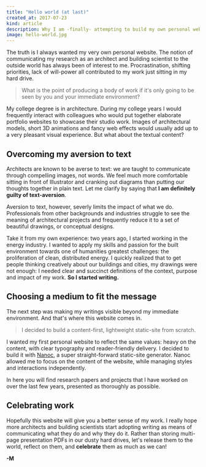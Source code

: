 ```yaml
---
title: "Hello world (at last)"
created_at: 2017-07-23
kind: article
description: Why I am -finally- attempting to build my own personal website
image: hello-world.jpg
---
```


The truth is I always wanted my very own personal website. The notion of communicating my research as an architect and building scientist to the outside world has always been of interest to me. Procrastination, shifting priorities, lack of will-power all contributed to my work just sitting in my hard drive.

> What is the point of producing a body of work if it's only going to be seen by you and your immediate environment?

My college degree is in architecture. During my college years I would frequently interact with colleagues who would put together elaborate portfolio websites to showcase their studio work. Images of architectural models, short 3D animations and fancy web effects would usually add up to a very pleasant visual experience. But what about the textual content?

## Overcoming my aversion to text

Architects are known to be averse to text: we are taught to communicate through compelling images, not words. We feel much more comfortable sitting in front of Illustrator and cranking out diagrams than putting our thoughts together in plain text. Let me clarify by saying that **I am definitely guilty of text-aversion**.

Aversion to text, however, severly limits the impact of what we do. Professionals from other backgrounds and industries struggle to see the meaning of architectural projects and frequently reduce it to a set of beautiful drawings, or conceptual designs.

Take it from my own experience: two years ago, I started working in the energy industry. I wanted to apply my skills and passion for the built environment towards one of humanities greatest challenges: the proliferation of clean, distributed energy. I quickly realized that to get people thinking creatively about our buildings and cities, my drawings were not enough: I needed clear and succinct definitions of the context, purpose and impact of my work. **So I started writing.**

## Choosing a medium to fit the message

The next step was making my writings visible beyond my immediate environment. And that's where this website comes in.

> I decided to build a content-first, lightweight static-site from scratch.

I wanted my first personal website to reflect the same values: heavy on the content, with clear typography and reader-friendly delivery. I decided to build it with [Nanoc](https://nanoc.ws), a super straight-forward static-site generator. Nanoc allowed me to focus on the content of the website, while managing styles and interactions independently.

In here you will find research papers and projects that I have worked on over the last few years, presented as thoroughly as possible.

## Celebrating work

Hopefully this website will give you a better sense of my work. I really hope more architects and building scientists start adopting writing as means of communicating what they do and why they do it. Rather than storing multi-page presentation PDFs in our dusty hard drives, let's release them to the world, reflect on them, and **celebrate** them as much as we can!

**-M**
